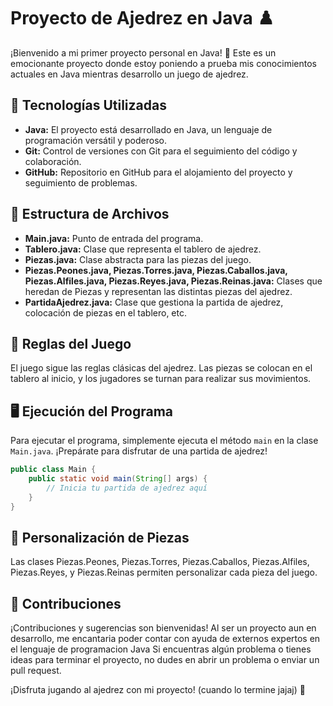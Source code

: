 # Proyecto de Ajedrez en Java ♟️

¡Bienvenido a mi primer proyecto personal en Java! 👋 Este es un emocionante proyecto donde estoy poniendo a prueba mis conocimientos actuales en Java mientras desarrollo un juego de ajedrez.

## 🚀 Tecnologías Utilizadas

- **Java:** El proyecto está desarrollado en Java, un lenguaje de programación versátil y poderoso.
- **Git:** Control de versiones con Git para el seguimiento del código y colaboración.
- **GitHub:** Repositorio en GitHub para el alojamiento del proyecto y seguimiento de problemas.

## 📂 Estructura de Archivos

- **Main.java:** Punto de entrada del programa.
- **Tablero.java:** Clase que representa el tablero de ajedrez.
- **Piezas.java:** Clase abstracta para las piezas del juego.
- **Piezas.Peones.java, Piezas.Torres.java, Piezas.Caballos.java, Piezas.Alfiles.java, Piezas.Reyes.java, Piezas.Reinas.java:** Clases que heredan de Piezas y representan las distintas piezas del ajedrez.
- **PartidaAjedrez.java:** Clase que gestiona la partida de ajedrez, colocación de piezas en el tablero, etc.

## 🎲 Reglas del Juego

El juego sigue las reglas clásicas del ajedrez. Las piezas se colocan en el tablero al inicio, y los jugadores se turnan para realizar sus movimientos.

## 🖥️ Ejecución del Programa

Para ejecutar el programa, simplemente ejecuta el método `main` en la clase `Main.java`. ¡Prepárate para disfrutar de una partida de ajedrez!

```java
public class Main {
    public static void main(String[] args) {
        // Inicia tu partida de ajedrez aquí
    }
}
```

## 🧩 Personalización de Piezas

Las clases Piezas.Peones, Piezas.Torres, Piezas.Caballos, Piezas.Alfiles, Piezas.Reyes, y Piezas.Reinas permiten personalizar cada pieza del juego.

## 🤝 Contribuciones

¡Contribuciones y sugerencias son bienvenidas! Al ser un proyecto aun en desarrollo, me encantaria poder contar
con ayuda de externos expertos en el lenguaje de programacion Java Si encuentras algún problema o tienes ideas para terminar el proyecto,
no dudes en abrir un problema o enviar un pull request.

¡Disfruta jugando al ajedrez con mi proyecto! (cuando lo termine jajaj) 🎉
